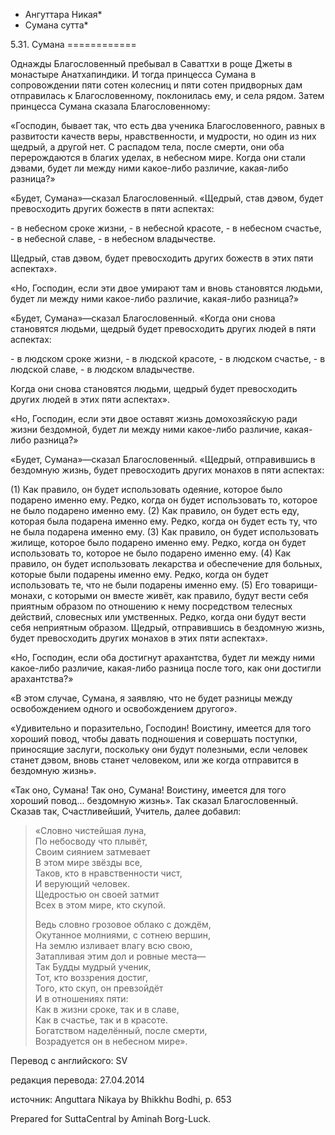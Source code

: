 * Ангуттара Никая*
* Сумана сутта*

5\.31\. Сумана
\=\=\=\=\=\=\=\=\=\=\=\=

Однажды Благословенный пребывал в Саваттхи в роще Джеты в монастыре Анатхапиндики\. И тогда принцесса Сумана в сопровождении пяти сотен колесниц и пяти сотен придворных дам отправилась к Благословенному, поклонилась ему, и села рядом\. Затем принцесса Сумана сказала Благословенному:

«Господин, бывает так, что есть два ученика Благословенного, равных в развитости качеств веры, нравственности, и мудрости, но один из них щедрый, а другой нет\. С распадом тела, после смерти, они оба перерождаются в благих уделах, в небесном мире\. Когда они стали дэвами, будет ли между ними какое\-либо различие, какая\-либо разница?»

«Будет, Сумана»—сказал Благословенный\. «Щедрый, став дэвом, будет превосходить других божеств в пяти аспектах:

\- в небесном сроке жизни,
\- в небесной красоте,
\- в небесном счастье,
\- в небесной славе,
\- в небесном владычестве\.

Щедрый, став дэвом, будет превосходить других божеств в этих пяти аспектах»\.

«Но, Господин, если эти двое умирают там и вновь становятся людьми, будет ли между ними какое\-либо различие, какая\-либо разница?»

«Будет, Сумана»—сказал Благословенный\. «Когда они снова становятся людьми, щедрый будет превосходить других людей в пяти аспектах:

\- в людском сроке жизни,
\- в людской красоте,
\- в людском счастье,
\- в людской славе,
\- в людском владычестве\.

Когда они снова становятся людьми, щедрый будет превосходить других людей в этих пяти аспектах»\.

«Но, Господин, если эти двое оставят жизнь домохозяйскую ради жизни бездомной, будет ли между ними какое\-либо различие, какая\-либо разница?»

«Будет, Сумана»—сказал Благословенный\. «Щедрый, отправившись в бездомную жизнь, будет превосходить других монахов в пяти аспектах:

\(1\) Как правило, он будет использовать одеяние, которое было подарено именно ему\. Редко, когда он будет использовать то, которое не было подарено именно ему\. \(2\) Как правило, он будет есть еду, которая была подарена именно ему\. Редко, когда он будет есть ту, что не была подарена именно ему\. \(3\) Как правило, он будет использовать жилище, которое было подарено именно ему\. Редко, когда он будет использовать то, которое не было подарено именно ему\. \(4\) Как правило, он будет использовать лекарства и обеспечение для больных, которые были подарены именно ему\. Редко, когда он будет использовать те, что не были подарены именно ему\. \(5\) Его товарищи\-монахи, с которыми он вместе живёт, как правило, будут вести себя приятным образом по отношению к нему посредством телесных действий, словесных или умственных\. Редко, когда они будут вести себя неприятным образом\. Щедрый, отправившись в бездомную жизнь, будет превосходить других монахов в этих пяти аспектах»\.

«Но, Господин, если оба достигнут арахантства, будет ли между ними какое\-либо различие, какая\-либо разница после того, как они достигли арахантства?»

«В этом случае, Сумана, я заявляю, что не будет разницы между освобождением одного и освобождением другого»\.

«Удивительно и поразительно, Господин\! Воистину, имеется для того хороший повод, чтобы давать подношения и совершать поступки, приносящие заслуги, поскольку они будут полезными, если человек станет дэвом, вновь станет человеком, или же когда отправится в бездомную жизнь»\.

«Так оно, Сумана\! Так оно, Сумана\! Воистину, имеется для того хороший повод… бездомную жизнь»\. Так сказал Благословенный\. Сказав так, Счастливейший, Учитель, далее добавил:

> «Словно чистейшая луна,  
> По небосводу что плывёт,  
> Своим сиянием затмевает  
> В этом мире звёзды все,  
> Таков, кто в нравственности чист,  
> И верующий человек\.  
> Щедростью он своей затмит  
> Всех в этом мире, кто скупой\.  
>   
> Ведь словно грозовое облако с дождём,  
> Окутанное молниями, с сотнею вершин,  
> На землю изливает влагу всю свою,  
> Затапливая этим дол и ровные места—  
> Так Будды мудрый ученик,  
> Тот, кто воззрения достиг,  
> Того, кто скуп, он превзойдёт  
> И в отношениях пяти:  
> Как в жизни сроке, так и в славе,  
> Как в счастье, так и в красоте\.  
> Богатством наделённый, после смерти,  
> Возрадуется он в небесном мире»\.

Перевод с английского: SV

редакция перевода: 27\.04\.2014

источник: Anguttara Nikaya by Bhikkhu Bodhi, p\. 653

Prepared for SuttaCentral by Aminah Borg\-Luck\.